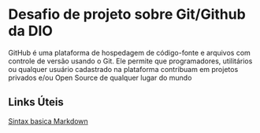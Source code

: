 # Desafio de projeto sobre Git/Github da DIO
GitHub é uma plataforma de hospedagem de código-fonte e arquivos com controle de versão usando o Git. Ele permite que programadores, utilitários ou qualquer usuário cadastrado na plataforma contribuam em projetos privados e/ou Open Source de qualquer lugar do mundo

## Links Úteis
[Sintax basica Markdown](https://www.markdownguide.org/getting-started/)
